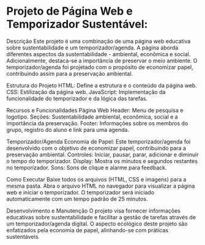 # Projeto de Página Web e Temporizador Sustentável:

Descrição
Este projeto é uma combinação de uma página web educativa sobre sustentabilidade e um temporizador/agenda. A página aborda diferentes aspectos da sustentabilidade - ambiental, econômica e social. Adicionalmente, destaca-se a importância de preservar o meio ambiente. O temporizador/agenda foi projetado com o propósito de economizar papel, contribuindo assim para a preservação ambiental.

Estrutura do Projeto
HTML: Define a estrutura e o conteúdo da página web.
CSS: Estilização da página web.
JavaScript: Implementação da funcionalidade do temporizador e da lógica das tarefas.

Recursos e Funcionalidades
Página Web
Header: Menu de pesquisa e logotipo.
Seções: Sustentabilidade ambiental, econômica, social e a importância da preservação.
Footer: Informações sobre os membros do grupo, registro do aluno e link para uma agenda.

Temporizador/Agenda
Economia de Papel: Este temporizador/agenda foi desenvolvido com o objetivo de economizar papel, contribuindo para a preservação ambiental.
Controles: Iniciar, pausar, parar, adicionar e diminuir o tempo do temporizador.
Display: Mostra os minutos e segundos restantes no temporizador.
Sons: Sons de clique e alarme para feedback.

Como Executar
Baixe todos os arquivos (HTML, CSS e imagens) para a mesma pasta.
Abra o arquivo HTML no navegador para visualizar a página web e iniciar o temporizador.
O temporizador será iniciado automaticamente com um tempo padrão de 25 minutos.

Desenvolvimento e Manutenção
O projeto visa fornecer informações educativas sobre sustentabilidade e facilitar a gestão de tarefas através de um temporizador/agenda digital. O aspecto ecológico deste projeto são enfatizados pela economia de papel, alinhando-se com práticas sustentáveis.
